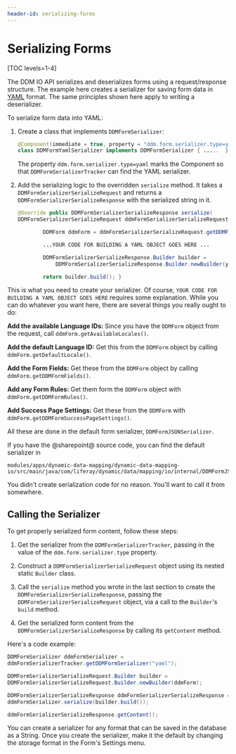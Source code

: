 ```yaml
---
header-id: serializing-forms
---
```


# Serializing Forms

[TOC levels=1-4]

The DDM IO API serializes and deserializes forms using a request/response
structure. The example here creates a serializer for saving form data in
[YAML](https://yaml.org) format. The same principles shown here apply to
writing a deserializer. 

To serialize form data into YAML:

1.  Create a class that implements `DDMFormSerializer`:

    ```java
    @Component(immediate = true, property = "ddm.form.serializer.type=yaml") public
    class DDMFormYamlSerializer implements DDMFormSerializer { .....  }
    ```

    The property `ddm.form.serializer.type=yaml` marks the Component so that
    `DDMFormSerializerTracker` can find the YAML serializer.

2.  Add the serializing logic to the overridden `serialize` method. It takes a
    `DDMFormSerializerSerializeRequest` and returns a
    `DDMFormSerializerSerializeResponse` with the serialized string in it.

    ```java
    @Override public DDMFormSerializerSerializeResponse serialize(
    DDMFormSerializerSerializeRequest ddmFormSerializerSerializeRequest) {

            DDMForm ddmForm = ddmFormSerializerSerializeRequest.getDDMForm(); 

            ...YOUR CODE FOR BUILDING A YAML OBJECT GOES HERE ...  

            DDMFormSerializerSerializeResponse.Builder builder = 
                DDMFormSerializerSerializeResponse.Builder.newBuilder(yamlObject.toString());

            return builder.build(); }
    ```

This is what you need to create your serializer. Of course, `YOUR CODE FOR
BUILDING A YAML OBJECT GOES HERE` requires some explanation. While you can
do whatever you want here, there are several things you really ought to
do:

**Add the available Language IDs:** Since you have the `DDMForm` object from the
    request, call `ddmForm.getAvailableLocales()`.

**Add the default Language ID:** Get this from the `DDMForm` object by calling
    `ddmForm.getDefaultLocale()`.

**Add the Form Fields:** Get these from the `DDMForm` object by calling
    `ddmForm.getDDMFormFields()`.

**Add any Form Rules:** Get them form the `DDMForm` object with
    `ddmForm.getDDMFormRules()`.

**Add Success Page Settings:** Get these from the `DDMForm` with
    `ddmForm.getDDMFormSuccessPageSettings()`.

All these are done in the default form serializer, `DDMFormJSONSerializer`.

If you have the @sharepoint@ source code, you can find the default serializer in

    modules/apps/dynamic-data-mapping/dynamic-data-mapping-io/src/main/java/com/liferay/dynamic/data/mapping/io/internal/DDMFormJSONSerializer.java

You didn't create serialization code for no reason. You'll want to call it from
somewhere.

## Calling the Serializer 

To get properly serialized form content, follow these steps:

1.  Get the serializer from the `DDMFormSerializerTracker`, passing in the value
    of the `ddm.form.serializer.type` property.

2.  Construct a `DDMFormSerializerSerializeRequest` object using its nested
    static `Builder` class.

3.  Call the `serialize` method you wrote in the last section to create the
    `DDMFormSerializerSerializeResponse`, passing the
    `DDMFormSerializerSerializeRequest`
    object, via a call to the `Builder`'s `build` method.

4.  Get the serialized form content from the
    `DDMFormSerializerSerializeResponse` by calling its `getContent` method.

Here's a code example:

```java
DDMFormSerializer ddmFormSerializer =
ddmFormSerializerTracker.getDDMFormSerializer("yaml");

DDMFormSerializerSerializeRequest.Builder builder =
DDMFormSerializerSerializeRequest.Builder.newBuilder(ddmForm);

DDMFormSerializerSerializeResponse ddmFormSerializerSerializeResponse =
ddmFormSerializer.serialize(builder.build());

ddmFormSerializerSerializeResponse.getContent();
```

You can create a serializer for any format that can be saved in the database as
a String. Once you create the serializer, make it the default by changing the
storage format in the Form's Settings menu.

